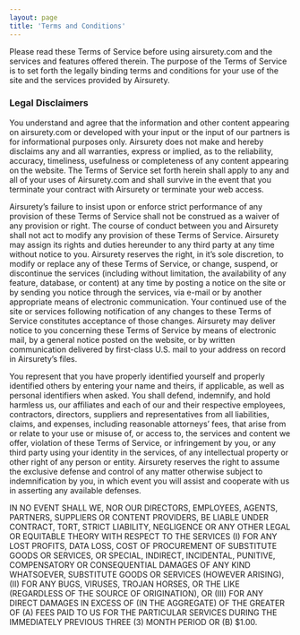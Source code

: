 ```yaml
---
layout: page
title: 'Terms and Conditions'
---
```


Please read these Terms of Service before using airsurety.com and the services and features offered therein. The purpose of the Terms of Service is to set forth the legally binding terms and conditions for your use of the site and the services provided by Airsurety.

### Legal Disclaimers

You understand and agree that the information and other content appearing on airsurety.com or developed with your input or the input of our partners is for informational purposes only. Airsurety does not make and hereby disclaims any and all warranties, express or implied, as to the reliability, accuracy, timeliness, usefulness or completeness of any content appearing on the website. The Terms of Service set forth herein shall apply to any and all of your uses of Airsurety.com and shall survive in the event that you terminate your contract with Airsurety or terminate your web access.

Airsurety’s failure to insist upon or enforce strict performance of any provision of these Terms of Service shall not be construed as a waiver of any provision or right. The course of conduct between you and Airsurety shall not act to modify any provision of these Terms of Service. Airsurety may assign its rights and duties hereunder to any third party at any time without notice to you. Airsurety reserves the right, in it’s sole discretion, to modify or replace any of these Terms of Service, or change, suspend, or discontinue the services (including without limitation, the availability of any feature, database, or content) at any time by posting a notice on the site or by sending you notice through the services, via e-mail or by another appropriate means of electronic communication. Your continued use of the site or services following notification of any changes to these Terms of Service constitutes acceptance of those changes. Airsurety may deliver notice to you concerning these Terms of Service by means of electronic mail, by a general notice posted on the website, or by written communication delivered by first-class U.S. mail to your address on record in Airsurety’s files.

You represent that you have properly identified yourself and properly identified others by entering your name and theirs, if applicable, as well as personal identifiers when asked. You shall defend, indemnify, and hold harmless us, our affiliates and each of our and their respective employees, contractors, directors, suppliers and representatives from all liabilities, claims, and expenses, including reasonable attorneys’ fees, that arise from or relate to your use or misuse of, or access to, the services and content we offer, violation of these Terms of Service, or infringement by you, or any third party using your identity in the services, of any intellectual property or other right of any person or entity. Airsurety reserves the right to assume the exclusive defense and control of any matter otherwise subject to indemnification by you, in which event you will assist and cooperate with us in asserting any available defenses.

IN NO EVENT SHALL WE, NOR OUR DIRECTORS, EMPLOYEES, AGENTS, PARTNERS, SUPPLIERS OR CONTENT PROVIDERS, BE LIABLE UNDER CONTRACT, TORT, STRICT LIABILITY, NEGLIGENCE OR ANY OTHER LEGAL OR EQUITABLE THEORY WITH RESPECT TO THE SERVICES (I) FOR ANY LOST PROFITS, DATA LOSS, COST OF PROCUREMENT OF SUBSTITUTE GOODS OR SERVICES, OR SPECIAL, INDIRECT, INCIDENTAL, PUNITIVE, COMPENSATORY OR CONSEQUENTIAL DAMAGES OF ANY KIND WHATSOEVER, SUBSTITUTE GOODS OR SERVICES (HOWEVER ARISING), (II) FOR ANY BUGS, VIRUSES, TROJAN HORSES, OR THE LIKE (REGARDLESS OF THE SOURCE OF ORIGINATION), OR (III) FOR ANY DIRECT DAMAGES IN EXCESS OF (IN THE AGGREGATE) OF THE GREATER OF (A) FEES PAID TO US FOR THE PARTICULAR SERVICES DURING THE IMMEDIATELY PREVIOUS THREE (3) MONTH PERIOD OR (B) $1.00.